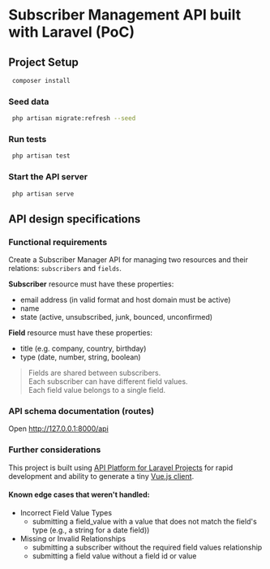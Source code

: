 # Subscriber Management API built with Laravel (PoC)

## Project Setup

```sh
 composer install
```

### Seed data

```sh
 php artisan migrate:refresh --seed
```

### Run tests

```sh
 php artisan test
```

### Start the API server

```sh
 php artisan serve
```

## API design specifications

### Functional requirements

Create a Subscriber Manager API for managing two resources and their relations: `subscribers`
and `fields`. 

**Subscriber** resource must have these properties:
* email address (in valid format and host domain must be active)
* name
* state (active, unsubscribed, junk, bounced, unconfirmed)

**Field** resource must have these properties:
* title (e.g. company, country, birthday)
* type (date, number, string, boolean)

>Fields are shared between subscribers.  
Each subscriber can have different field values.  
Each field value belongs to a single field.

### API schema documentation (routes)
Open http://127.0.0.1:8000/api

### Further considerations
This project is built using [API Platform for Laravel Projects](https://api-platform.com/docs/laravel/) for rapid development 
and ability to generate a tiny [Vue.js client](https://github.com/ravzanc/vue-subscriber-management-client).

#### Known edge cases that weren't handled:
* Incorrect Field Value Types 
  * submitting a field_value with a value that does not match the field's type (e.g., a string for a date field))
* Missing or Invalid Relationships 
  * submitting a subscriber without the required field values relationship
  * submitting a field value without a field id or value
